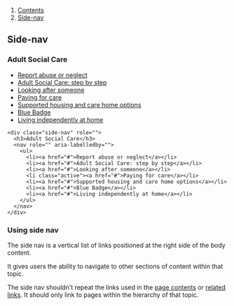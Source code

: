 <div class="breadcrumbs">
  <ol>
    <li><a href="/docs/core/contents">Contents</a></li>
    <li><a href="#">Side-nav</a></li>
  </ol>
</div>

## Side-nav

<div class="side-nav" role="">
  <h3>Adult Social Care</h3>
  <nav role="" aria-labelledby="">
    <ul>
      <li><a href="#">Report abuse or neglect</a></li>
      <li><a href="#">Adult Social Care: step by step</a></li>
      <li><a href="#">Looking after someone</a></li>
      <li class="active"><a href="#">Paying for care</a></li>
      <li><a href="#">Supported housing and care home options</a></li>
      <li><a href="#">Blue Badge</a></li>
      <li><a href="#">Living independently at home</a></li>
    </ul>
  </nav>
</div>

    <div class="side-nav" role="">
      <h3>Adult Social Care</h3>
      <nav role="" aria-labelledby="">
        <ul>
          <li><a href="#">Report abuse or neglect</a></li>
          <li><a href="#">Adult Social Care: step by step</a></li>
          <li><a href="#">Looking after someone</a></li>
          <li class="active"><a href="#">Paying for care</a></li>
          <li><a href="#">Supported housing and care home options</a></li>
          <li><a href="#">Blue Badge</a></li>
          <li><a href="#">Living independently at home</a></li>
        </ul>
      </nav>
    </div>


### Using side nav

The side nav is a vertical list of links positioned at the right side of the body content.

It gives users the ability to navigate to other sections of content within that topic.

The side nav shouldn't repeat the links used in the <a href="">page contents</a> or <a href="">related links</a>. It should only link to pages within the hierarchy of that topic.
